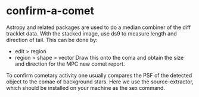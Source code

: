 # confirm-a-comet

Astropy and related packages are used to do a median combiner of the diff tracklet data.
With the stacked image, use ds9 to measure length and direction of tail. This can be done by:
- edit > region
- region > shape > vector
Draw this onto the coma and obtain the size and direction for the MPC new comet report.

To confirm cometary activity one usually compares the PSF of the detected object to the comae of background stars. 
Here we use the source-extractor, which should be installed on your machine as the sex command.
